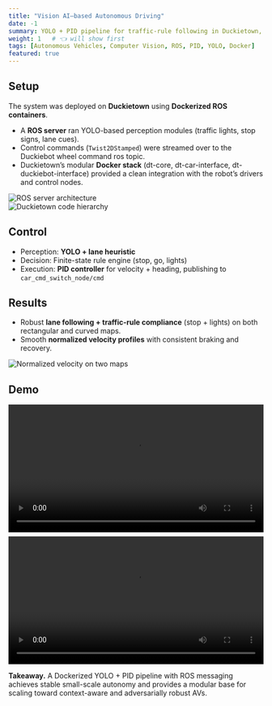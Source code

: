 ```yaml
---
title: "Vision AI–based Autonomous Driving"
date: -1
summary: YOLO + PID pipeline for traffic-rule following in Duckietown, running with Dockerized ROS server integration.
weight: 1   # 👈 will show first
tags: [Autonomous Vehicles, Computer Vision, ROS, PID, YOLO, Docker]
featured: true
---
```


## Setup  
The system was deployed on **Duckietown** using **Dockerized ROS containers**.  
- A **ROS server** ran YOLO-based perception modules (traffic lights, stop signs, lane cues).  
- Control commands (`Twist2DStamped`) were streamed over to the Duckiebot wheel command ros topic.  
- Duckietown’s modular **Docker stack** (dt-core, dt-car-interface, dt-duckiebot-interface) provided a clean integration with the robot’s drivers and control nodes.  

![ROS server architecture](/uploads/ros_server.png)  
![Duckietown code hierarchy](/uploads/code_hierarchy.png)  

## Control  
- Perception: **YOLO + lane heuristic**  
- Decision: Finite-state rule engine (stop, go, lights)  
- Execution: **PID controller** for velocity + heading, publishing to `car_cmd_switch_node/cmd`  

## Results  
- Robust **lane following + traffic-rule compliance** (stop + lights) on both rectangular and curved maps.  
- Smooth **normalized velocity profiles** with consistent braking and recovery.  

![Normalized velocity on two maps](/uploads/Reactive_velocity.jpg)  

## Demo  
<video src="/uploads/Yolo1.mp4" controls playsinline style="width:100%;"></video>  
<video src="/uploads/Yolo2.mp4" controls playsinline style="width:100%; margin-top:0.5rem;"></video>  

**Takeaway.** A Dockerized YOLO + PID pipeline with ROS messaging achieves stable small-scale autonomy and provides a modular base for scaling toward context-aware and adversarially robust AVs.  
